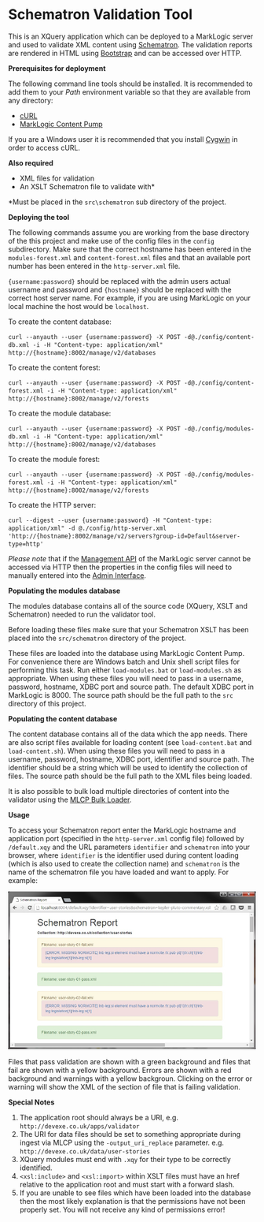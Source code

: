 # Schematron Validation Tool #

This is an XQuery application which can be deployed to a MarkLogic server and used to validate XML content using [Schematron](http://www.schematron.com/). The validation reports are rendered in HTML using [Bootstrap](http://getbootstrap.com/) and can be accessed over HTTP.

**Prerequisites for deployment**

The following command line tools should be installed. It is recommended to add them to your *Path* environment variable so that they are available from any directory:

- [cURL](https://curl.haxx.se/)
- [MarkLogic Content Pump](https://developer.marklogic.com/products/mlcp)

If you are a Windows user it is recommended that you install [Cygwin](https://www.cygwin.com/) in order to access cURL.  

**Also required**

- XML files for validation
- An XSLT Schematron file to validate with*

\*Must be placed in the `src\schematron` sub directory of the project.   

**Deploying the tool**

The following commands assume you are working from the base directory of the this project and make use of the config files in the `config` subdirectory. Make sure that the correct hostname has been entered in the `modules-forest.xml` and `content-forest.xml` files and that an available port number has been entered in the `http-server.xml` file.

`{username:password}` should be replaced with the admin users actual username and password and `{hostname}` should be replaced with the correct host server name. For example, if you are using MarkLogic on your local machine the host would be `localhost`.

To create the content database:
	
	curl --anyauth --user {username:password} -X POST -d@./config/content-db.xml -i -H "Content-type: application/xml" http://{hostname}:8002/manage/v2/databases

To create the content forest:

	curl --anyauth --user {username:password} -X POST -d@./config/content-forest.xml -i -H "Content-type: application/xml" http://{hostname}:8002/manage/v2/forests

To create the module database:

	curl --anyauth --user {username:password} -X POST -d@./config/modules-db.xml -i -H "Content-type: application/xml" http://{hostname}:8002/manage/v2/databases

To create the module forest:

	curl --anyauth --user {username:password} -X POST -d@./config/modules-forest.xml -i -H "Content-type: application/xml" http://{hostname}:8002/manage/v2/forests

To create the HTTP server:

	curl --digest --user {username:password} -H "Content-type: application/xml" -d @./config/http-server.xml 'http://{hostname}:8002/manage/v2/servers?group-id=Default&server-type=http'

*Please note* that if the [Management API](https://docs.marklogic.com/REST/management) of the MarkLogic server cannot be accessed via HTTP then the properties in the config files will need to manually entered into the [Admin Interface](https://docs.marklogic.com/guide/admin/admin_inter).

**Populating the modules database**

The modules database contains all of the source code (XQuery, XSLT and Schematron) needed to run the validator tool.

Before loading these files make sure that your Schematron XSLT has been placed into the `src/schematron` directory of the project.

These files are loaded into the database using MarkLogic Content Pump. For convenience there are Windows batch and Unix shell script files for performing this task. Run either `load-modules.bat` or `load-modules.sh` as appropriate. When using these files you will need to pass in a username, password, hostname, XDBC port and source path. The default XDBC port in MarkLogic is 8000. The source path should be the full path to the `src` directory of this project.

**Populating the content database**

The content database contains all of the data which the app needs. There are also script files available for loading content (see `load-content.bat` and `load-content.sh`). When using these files you will need to pass in a username, password, hostname, XDBC port, identifier and source path. The identifier should be a string which will be used to identify the collection of files. The source path should be the full path to the XML files being loaded.

It is also possible to bulk load multiple directories of content into the validator using the [MLCP Bulk Loader](https://github.com/rwalpole/mlcp-bulk-loader).

**Usage**

To access your Schematron report enter the MarkLogic hostname and application port (specified in the `http-server.xml` config file) followed by `/default.xqy` and the URL parameters `identifier` and `schematron` into your browser, where `identifier` is the identifier used during content loading (which is also used to create the collection name) and `schematron` is the name of the schematron file you have loaded and want to apply. For example:

![](img/validator.jpg)

Files that pass validation are shown with a green background and files that fail are shown with a yellow background. Errors are shown with a red background and warnings with a yellow backgroun. Clicking on the error or warning will show the XML of the section of file that is failing validation.  

**Special Notes**

1. The application root should always be a URI, e.g. `http://devexe.co.uk/apps/validator`
2. The URI for data files should be set to something appropriate during ingest via MLCP using the `-output_uri_replace` parameter. e.g. `http://devexe.co.uk/data/user-stories`
3. XQuery modules must end with `.xqy` for their type to be correctly identified.
4. `<xsl:include>` and `<xsl:import>` within XSLT files must have an href relative to the application root and must start with a forward slash.
5. If you are unable to see files which have been loaded into the database then the most likely explanation is that the permissions have not been properly set. You will not receive any kind of permissions error!